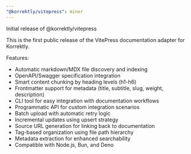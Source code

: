 ```yaml
---
"@korrektly/vitepress": minor
---
```


Initial release of @korrektly/vitepress

This is the first public release of the VitePress documentation adapter for Korrektly.

Features:
- Automatic markdown/MDX file discovery and indexing
- OpenAPI/Swagger specification integration
- Smart content chunking by heading levels (h1-h6)
- Frontmatter support for metadata (title, subtitle, slug, weight, description)
- CLI tool for easy integration with documentation workflows
- Programmatic API for custom integration scenarios
- Batch upload with automatic retry logic
- Incremental updates using upsert strategy
- Source URL generation for linking back to documentation
- Tag-based organization using file path hierarchy
- Metadata extraction for enhanced searchability
- Compatible with Node.js, Bun, and Deno
